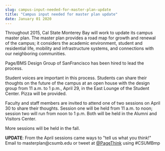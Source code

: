 ```yaml
---
slug: campus-input-needed-for-master-plan-update
title: "Campus input needed for master plan update"
date: January 01 2020
---
```


<p>Throughout 2015, Cal State Monterey Bay will work to update its campus master plan. The master plan provides a road map for growth and renewal of the campus; it considers the academic environment, student and residential life, mobility and infrastructure systems, and connections with our neighboring communities.
</p><p>Page/BMS Design Group of SanFrancisco has been hired to lead the process.
</p><p>Student voices are important in this process. Students can share their thoughts on the future of the campus at an open house with the design group from 11 a.m. to 1 p.m., April 29, in the East Lounge of the Student Center. Pizza will be provided.
</p><p>Faculty and staff members are invited to attend one of two sessions on April 30 to share their thoughts. Session one will be held from 11 a.m. to noon; session two will run from noon to 1 p.m. Both will be held in the Alumni and Visitors Center.
</p><p>More sessions will be held in the fall.
</p><p><strong>UPDATE</strong>: From the April sessions came ways to "tell us what you think!" Email to masterplan@csumb.edu or tweet at <a href="https://twitter.com/PageThink">@PageThink</a> using #CSUMBmp
</p>
